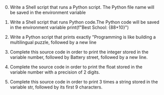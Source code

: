 0. Write a Shell script that runs a Python script.
	The Python file name will be saved in the environment variable 

1. Write a Shell script that runs Python code.The Python code will be saved in the environment variable print(f"Best School: {88+10}")
2. Write a Python script that prints exactly "Programming is like building a multilingual puzzle, followed by a new line
3. Complete this source code in order to print the integer stored in the variable number, followed by Battery street, followed by a new line.
4. Complete the source code in order to print the float stored in the variable number with a precision of 2 digits.
5. Complete this source code in order to print 3 times a string stored in the variable str, followed by its first 9 characters.
